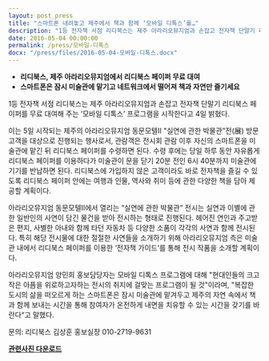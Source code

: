 ```yaml
---
layout: post_press
title: "스마트폰 내려놓고 제주에서 책과 함께 ‘모바일 디톡스’를…"
description: "1등 전자책 서점 리디북스는 제주 아라리오뮤지엄과 손잡고 전자책 단말기 리디북스 페이퍼를 무료 대여해 주는 ‘모바일 디톡스’ 프로그램을 시작한다고 4일 밝혔다."
date: 2016-05-04 00:00:00
permalink: /press/모바일-디톡스
docx: "/press/files/2016-05-04-모바일-디톡스.docx"
---
```


* **리디북스, 제주 아라리오뮤지엄에서 리디북스 페이퍼 무료 대여**
* **스마트폰은 잠시 미술관에 맡기고 네트워크에서 떨어져 책과 자연만 즐기세요**

1등 전자책 서점 리디북스는 제주 아라리오뮤지엄과 손잡고 전자책 단말기 리디북스 페이퍼를 무료 대여해 주는 ‘모바일 디톡스’ 프로그램을 시작한다고 4일 밝혔다.

이는 5일 시작되는 제주의 아라리오뮤지엄 동문모텔Ⅱ "실연에 관한 박물관”전(展) 방문 고객을 대상으로 진행되는 행사로서, 관람객은 전시회 관람 이후 자신의 스마트폰을 미술관에 맡긴 뒤 리디북스 페이퍼를 수령하면 된다. 수령 후에는 당일 하루 동안 자유롭게 리디북스 페이퍼를 이용하다가 미술관이 문을 닫기 20분 전인 6시 40분까지 미술관에 기기를 반납하면 된다. 리디북스에 가입하지 않은 고객이라도 바로 전자책을 즐길 수 있도록 리디북스 페이퍼 안에는 여행과 인물, 역사와 취미 등에 관한 다양한 책을 담아 제공할 계획이다.

아라리오뮤지엄 동문모텔Ⅱ에서 열리는 “실연에 관한 박물관” 전시는 실연과 이별에 관한 일반인의 사연이 담긴 물건을 받아 전시하는 형태로 진행된다. 헤어진 연인과 주고받은 편지, 사별한 아내와 함께 타던 자동차 등 다양한 소품이 각각의 사연과 함께 전시된다. 특히 해당 전시물에 대한 절절한 사연들을 소개하기 위해 아라리오뮤지엄 측은 미술관 내에서 리디북스 페이퍼를 이용한 ‘전자책 가이드’를 통해 전시 작품을 소개할 계획이다.

아라리오뮤지엄 양민희 홍보담당자는 모바일 디톡스 프로그램에 대해 "현대인들의 크고 작은 아픔을 위로하고자하는 전시의 취지에 걸맞는 프로그램이 될 것"이라며, "복잡한 도시의 삶을 떠오르게 하는 스마트폰은 잠시 미술관에 맡겨두고 제주의 자연 속에서 책과 함께 보내는 시간을 통해 참여자가 온전하게 내면을 치유할 수 있는 시간을 갖기를 바란다“고 말했다.

문의:
리디북스 김상훈 홍보실장 010-2719-9631

[**관련사진 다운로드**](/press/files/2016-05-04-모바일-디톡스.zip)
